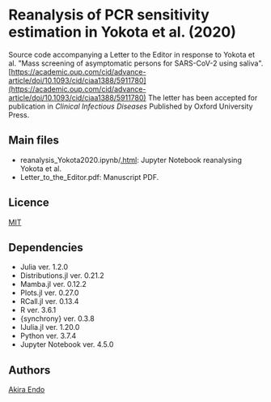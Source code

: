 # Reanalysis of PCR sensitivity estimation in Yokota et al. (2020)
Source code accompanying a Letter to the Editor in response to Yokota et al. "Mass screening of asymptomatic persons for SARS-CoV-2 using saliva". [https://academic.oup.com/cid/advance-article/doi/10.1093/cid/ciaa1388/5911780](https://academic.oup.com/cid/advance-article/doi/10.1093/cid/ciaa1388/5911780)
The letter has been accepted for publication in *Clinical Infectious Diseases* Published by Oxford University Press.

## Main files
* reanalysis_Yokota2020.ipynb/[.html](https://akira-endo.github.io/reanalysis_Yokota2020/reanalysis_Yokota2020.html):
Jupyter Notebook reanalysing Yokota et al.
* Letter_to_the_Editor.pdf:
Manuscript PDF.

## Licence

[MIT](https://github.com/akira-endo/reanalysis_Yokota2020/blob/master/LICENSE)

## Dependencies
* Julia ver. 1.2.0
* Distributions.jl ver. 0.21.2
* Mamba.jl ver. 0.12.2
* Plots.jl ver. 0.27.0
* RCall.jl ver. 0.13.4
* R ver. 3.6.1
* {synchrony} ver. 0.3.8
* IJulia.jl ver. 1.20.0
* Python ver. 3.7.4
* Jupyter Notebook ver. 4.5.0

## Authors

[Akira Endo](https://github.com/akira-endo)
